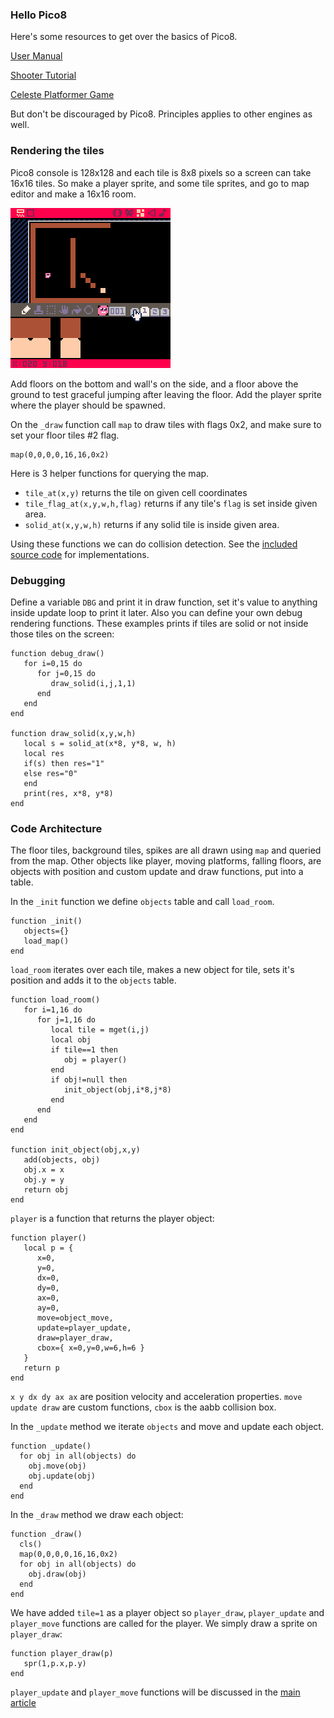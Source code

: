 ### Hello Pico8

Here's some resources to get over the basics of Pico8.

[User Manual](https://www.lexaloffle.com/pico8_manual.txt)

[Shooter Tutorial](https://ztiromoritz.github.io/pico-8-shooter/)

[Celeste Platformer Game](https://www.lexaloffle.com/bbs/?tid=2145)

But don't be discouraged by Pico8. Principles applies to other engines as well.

### Rendering the tiles

Pico8 console is 128x128 and each tile is 8x8 pixels so a screen can take 16x16 tiles. So
make a player sprite, and some tile sprites, and go to map editor and make a 16x16 room.

![map editor edit tiles](pre_map_editor_edit_tiles.gif)

Add floors on the bottom and wall's on the side, and a floor above the ground to test graceful jumping after leaving the floor. Add the player sprite where the player should be spawned.

On the `_draw` function call `map` to draw tiles with flags 0x2, and make sure to set your floor tiles #2 flag.

    map(0,0,0,0,16,16,0x2)

Here is 3 helper functions for querying the map. 
* `tile_at(x,y)` returns the tile on given cell coordinates
* `tile_flag_at(x,y,w,h,flag)` returns if any tile's `flag` is set inside given area.
* `solid_at(x,y,w,h)` returns if any solid tile is inside given area.

Using these functions we can do collision detection. See the [included source code](pre.p8) for implementations.

### Debugging

Define a variable `DBG` and print it in draw function, set it's value to anything inside update loop to print it later. Also you can define your own debug rendering functions. These examples prints if tiles are solid or not inside those tiles on the screen:

    function debug_draw()
       for i=0,15 do
          for j=0,15 do	
             draw_solid(i,j,1,1)
          end
       end
    end

    function draw_solid(x,y,w,h)
       local s = solid_at(x*8, y*8, w, h)
       local res
       if(s) then res="1"
       else res="0"
       end
       print(res, x*8, y*8)
    end

### Code Architecture

The floor tiles, background tiles, spikes are all drawn using `map` and queried from the map. Other objects like player, moving platforms, falling floors, are objects with position and custom update and draw functions, put into a table.

In the `_init` function we define `objects` table and call `load_room`.

    function _init()
       objects={}
       load_map()
    end


`load_room` iterates over each tile, makes a new object for tile, sets it's position and adds it to the `objects` table.

    function load_room()
       for i=1,16 do	
          for j=1,16 do
             local tile = mget(i,j)
             local obj
             if tile==1 then
                obj = player()
             end
             if obj!=null then
                init_object(obj,i*8,j*8)
             end
          end
       end
    end

    function init_object(obj,x,y)
       add(objects, obj)
       obj.x = x
       obj.y = y
       return obj
    end

`player` is a function that returns the player object:

    function player()
       local p = {
          x=0,
          y=0,
          dx=0,
          dy=0,
          ax=0,
          ay=0,
          move=object_move,
          update=player_update,
          draw=player_draw,
          cbox={ x=0,y=0,w=6,h=6 }
       }
       return p
    end

`x y dx dy ax ax` are position velocity and acceleration properties. `move update draw` are custom functions, `cbox` is the aabb collision box.


In the `_update` method we iterate `objects` and move and update each object.

    function _update()
      for obj in all(objects) do
        obj.move(obj)
        obj.update(obj)
      end
    end

In the `_draw` method we draw each object:

    function _draw()
      cls()
      map(0,0,0,0,16,16,0x2)
      for obj in all(objects) do
        obj.draw(obj)
      end
    end

We have added `tile=1` as a player object so `player_draw`, `player_update` and `player_move` functions are called for the player. We simply draw a sprite on `player_draw`:

    function player_draw(p)
       spr(1,p.x,p.y)
    end

`player_update` and `player_move` functions will be discussed in the [main article](README.md#Handling-Input-and-Horizontal-Movement)

